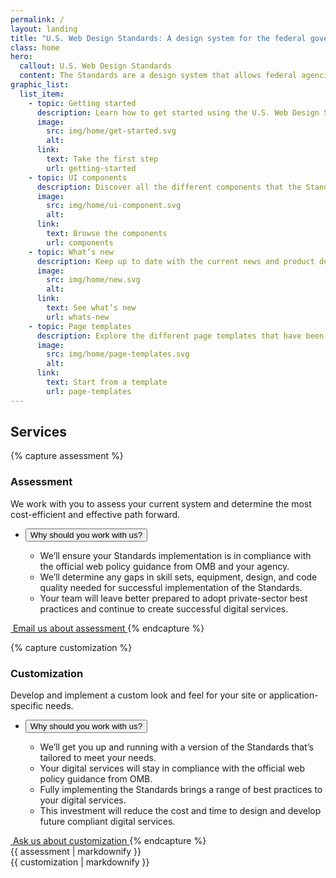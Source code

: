 ```yaml
---
permalink: /
layout: landing
title: "U.S. Web Design Standards: A design system for the federal government"
class: home
hero:
  callout: U.S. Web Design Standards
  content: The Standards are a design system that allows federal agencies to quickly prototype and deploy digital products using a baseline of design patterns.
graphic_list:
  list_item:
    - topic: Getting started
      description: Learn how to get started using the U.S. Web Design Standards for your project, regardless of your technical stack.
      image:
        src: img/home/get-started.svg
        alt:
      link:
        text: Take the first step
        url: getting-started
    - topic: UI components
      description: Discover all the different components that the Standards provide as both design and development assets.
      image:
        src: img/home/ui-component.svg
        alt:
      link:
        text: Browse the components
        url: components
    - topic: What’s new
      description: Keep up to date with the current news and product development updates for the U.S. Web Design Standards.
      image:
        src: img/home/new.svg
        alt:
      link:
        text: See what’s new
        url: whats-new
    - topic: Page templates
      description: Explore the different page templates that have been created to jump start your product development.
      image:
        src: img/home/page-templates.svg
        alt:
      link:
        text: Start from a template
        url: page-templates
---
```


## Services

{% capture assessment %}
### Assessment

We work with you to assess your current system and determine the most cost-efficient and effective path forward.

<ul class="usa-accordion">
  <li>
    <button class="usa-accordion-button"
      aria-expanded="false"
      aria-controls="assessment-content">
      Why should you work with us?
    </button>
    <div id="assessment-content" class="usa-accordion-content">
      <ul>
        <li>We’ll ensure your Standards implementation is in compliance with the official web policy guidance from OMB and your agency.</li>
        <li>We’ll determine any gaps in skill sets, equipment, design, and code quality needed for successful implementation of the Standards.</li>
        <li>Your team will leave better prepared to adopt private-sector best practices and continue to create successful digital services.</li>
      </ul> 
    </div>
  </li>
</ul>

<a href="mailto:uswebdesignstandards+assessment@gsa.gov?cc=inquiries18F@gsa.gov" class="usa-button cta" onclick="ga('send', 'event', 'Clicked Assessment CTA', 'Clicked assessment call to action');">
  <img src="{{ site.baseurl }}/img/logo-email.png" alt="">
  Email us about assessment
</a>
{% endcapture %}

{% capture customization %}
### Customization

Develop and implement a custom look and feel for your site or application-specific needs.

<ul class="usa-accordion">
  <li>
    <button class="usa-accordion-button"
      aria-expanded="false"
      aria-controls="customization-content">
      Why should you work with us?
    </button>
    <div id="customization-content" class="usa-accordion-content">
      <ul>
        <li>We’ll get you up and running with a version of the Standards that’s tailored to meet your needs.</li>
        <li>Your digital services will stay in compliance with the official web policy guidance from OMB.</li>
        <li>Fully implementing the Standards brings a range of best practices to your digital services.</li>
        <li>This investment will reduce the cost and time to design and develop future compliant digital services.</li>
      </ul> 
    </div>
  </li>
</ul>

<a href="mailto:uswebdesignstandards+customization@gsa.gov?cc=inquiries18F@gsa.gov" class="usa-button cta" onclick="ga('send', 'event', 'Clicked Customization CTA', 'Clicked customization call to action');">
  <img src="{{ site.baseurl }}/img/logo-email.png" alt="">
  Ask us about customization
</a>
{% endcapture %}

<div class="usa-grid-full">
  <div class="usa-width-one-half">
    {{ assessment | markdownify }}
  </div>
  <div class="usa-width-one-half">
    {{ customization | markdownify }}
  </div>
</div>
